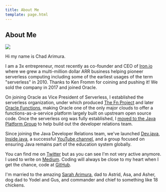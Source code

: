 ```yaml
---
title: About Me
template: page.html
---
```


## About Me

<a href="https://chadarimura.com/chad.jpg"><img src="https://chadarimura.com/chad.jpg" 
id="headshot" /></a>

Hi my name is Chad Arimura.

I am a 3x entrepreneur, most recently as co-founder and CEO of [Iron.io](https://www.crunchbase.com/organization/iron-io) where we grew a multi-million dollar ARR business helping pioneer serverless computing including some of the earliest usages of the term "serverless" in 2010. Thanks to Ken Fromm for coining and pushing it! We sold the company in 2017 and joined Oracle.

On joining Oracle as Vice President of Serverless, I established the serverless organization, under which produced [The Fn Project](http://fnproject.io) and later [Oracle Functions](https://www.forbes.com/sites/adrianbridgwater/2019/08/06/oracle-extends-serverless-strategy-to-combat-cloud-complexity), making Oracle one of the only major clouds to offer a functions-as-a-service platform largely built on upstream open source code. Once the serverless org was fully established, I [moved to the Java Platform Group](https://medium.com/@carimura/image-processing-in-java-1e468c92c216) to help build out the developer relations team.

Since joining the Java Developer Relations team, we've launched [Dev.java](https://dev.java), [Inside.java](https://inside.java), a successful [YouTube channel](https://youtube.com/java), and a group focused on ensuring Java remains part of the education system globally.

You can find me on [Twitter](https://twitter.com/chadarimura) but as you can see I'm not very active anymore. I used to write on [Medium](https://medium.com/@carimura). Coding will always be close to my heart when I get the chance, code at [GitHub](https://github.com/carimura).

I'm married to the amazing [Sarah Arimura](http://www.sarahswangler.com/), dad to Astrid, Asa, and Asher, dog dad to Yodel and Gus, and commander and chief to something like 18 chickens.